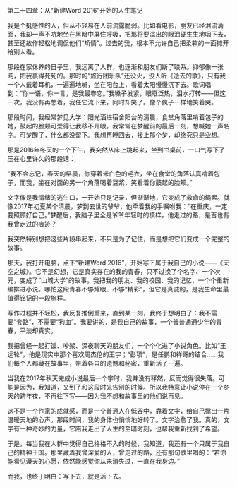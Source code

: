 第二十四章：从“新建Word 2016”开始的人生笔记

我是个挺感性的人，但从不轻易在人前流露脆弱。比如看电影，朋友已经泪流满面，我却一声不吭地坐在黑暗中屏住呼吸，把那将要溢出的眼泪硬生生地咽下去，甚至还故作轻松地调侃他们“矫情”。过去的我，根本不允许自己把柔软的一面摊开给别人看。

那段在家休养的日子里，我远离了人群，也逐渐和朋友们断了联系。抑郁像一张网，把我裹得死死的。那时的“旅行团乐队”还没火，没人听《逝去的歌》，只有我一个人戴着耳机，一遍遍地听，坐在阳台上，看着太阳慢慢沉下去。歌词唱到：“你一语，你一言，是我最眷恋。”我嗓子发紧，眼眶泛热，泪水打转——但这一次，我没有再憋着，我任它流下来，同时却笑了。像个疯子一样地笑着哭。

那段时间，我经常梦见大学：阳光洒进宿舍阳台的清晨，食堂角落里啃着包子的她，鼓起的脸颊可爱得让我移不开眼。我常常在梦醒前的最后一刻，想喊她一声名字。可梦醒了，什么都没留下。我想再睡回去，接上那个梦，却终究只是空想。

那是2016年冬天的一个下午，我突然从床上跳起来，坐到书桌前，一口气写下了压在心里许久的那段话：

“我不会忘记，春天的早晨，你穿着米白色的毛衣，坐在食堂的角落认真啃着包子，而我，坐在对面的另一个角落喝着豆浆，笑看着你鼓起的脸颊。”

文字像是我情绪的逃生口，一开始只是记录，但渐渐地，它变成了救命的绳索。就像2017年初夏某个清晨，梦到去世的爷爷，他牵着我的手嘱咐我：“在重庆，一定要照顾好自己。”梦醒后，我脑子里全是爷爷年轻时的模样，他走过的路，是否也有我曾走过的痕迹？

我突然特别想把这些片段串起来，不只是为了记住，而是想把它们变成一个完整的故事。

那天，我打开电脑，点下“新建Word 2016”，开始写下属于我自己的小说——《天空之城》。它不是幻想，它是真实存在的我的青春，只不过换了个名字、一个次元，变成了“山城大学”的故事。我把我的朋友、我的校园、我的记忆，一个个重新编排进小说。哪怕这段青春不够耀眼、不够“精彩”，但它是真诚的，是我生命里最值得铭记的一段旅程。

写作过程并不轻松，我反复推倒重来，直到某一刻，我终于想明白了：我不需要“套路”，不需要“狗血”。我要讲的，是我自己的故事，一个普普通通少年的青春，平淡却真实。

我把曾经一起打饭、吵架、深夜聊天的朋友们，一个个化进了小说角色。比如“王远轮”，他是现实中那个喜欢周杰伦的王宇；“彭项”，是任鹏和祥哥的结合……我们每个人都藏在故事里，带着各自的遗憾和秘密，重新活了一遍。

当我在2017年秋天完成小说最后一个字时，我并没有释然，反而觉得很失落。可能是因为，我知道，又到了和这段时光告别的时候。所以我特意让小说停在一个冬天的跨年夜，不再往下写——因为我不想和故事里的他们说再见。

这不是一个作家的成就感，而是一个普通人在低谷中，靠着文字，给自己撑出一片温暖天地的心声。那段时间，我的身体也悄悄地好转了。文字治愈了我。真的，文字有一种奇妙的力量，它陪我走出了人生的至暗时刻，也帮我重新找到了希望。

于是，每当我在人群中觉得自己格格不入的时候，我知道，我还有一个只属于我自己的精神王国。那里藏着我曾深爱的人，曾走过的路，还有那句歌里唱的：“若你能看见漫天的心愿，依然能感觉你从未消失过，一直在我身边。”

而我，也终于明白：写下去，就是活下去。